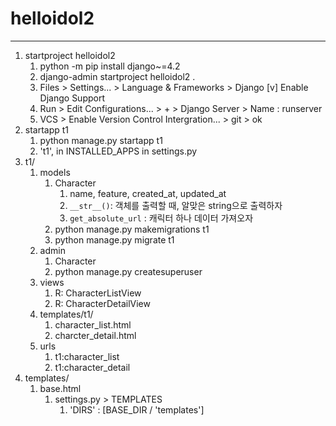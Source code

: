 # helloidol2
---

1. startproject helloidol2
   1. python -m pip install django~=4.2 
   2. django-admin startproject helloidol2 .
   3. Files > Settings... > Language & Frameworks > Django
      [v] Enable Django Support
   4. Run > Edit Configurations... > + > Django Server > Name : runserver
   5. VCS > Enable Version Control Intergration... > git > ok
2. startapp t1
   1. python manage.py startapp t1
   2. 't1', in INSTALLED_APPS in settings.py
3. t1/
   1. models
      1. Character
         1. name, feature, created_at, updated_at
         2. `__str__()`: 객체를 출력할 때, 알맞은 string으로 출력하자
         3. `get_absolute_url` : 캐릭터 하나 데이터 가져오자
      2. python manage.py makemigrations t1
      3. python manage.py migrate t1
   2. admin
      1. Character
      2. python manage.py createsuperuser
   3. views
      1. R: CharacterListView
      2. R: CharacterDetailView
   4. templates/t1/
      1. character_list.html
      2. charcter_detail.html
   5. urls
      1. t1:character_list
      2. t1:character_detail
4. templates/
   1. base.html
      1. settings.py > TEMPLATES
         1. 'DIRS' : [BASE_DIR / 'templates']